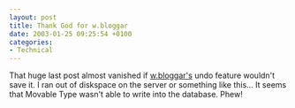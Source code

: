 ```yaml
---
layout: post
title: Thank God for w.bloggar
date: 2003-01-25 09:25:54 +0100
categories:
- Technical
---
```

<p>That huge last post almost vanished if <a href="http://wbloggar.com/">w.bloggar's</a> undo feature wouldn't save it. I ran out of diskspace on the server or something like this... It seems that Movable Type wasn't able to write into the database. Phew!</p>
